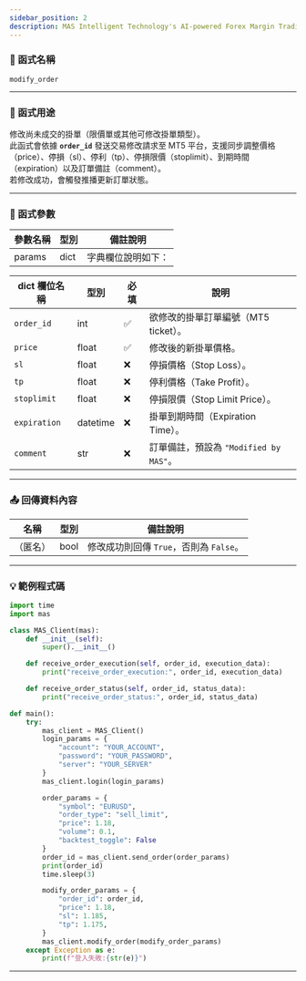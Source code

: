 ```yaml
---
sidebar_position: 2
description: MAS Intelligent Technology's AI-powered Forex Margin Trading Platform with full MetaTrader MT5 broker integration allows investors to generate automated trading strategies simply by entering text. Supports instant backtesting,real-time data synchronization,and seamless multi-broker switching. No coding experience required to easily launch AI automated trading,optimize strategies,and reduce market risk. Designed for both individual traders and financial institutions with standardized MetaTrader MT5-compatible APIs,automated backtesting,and quantitative strategy optimization to help enterprises deploy stable and efficient trading solutions quickly.
---
```


### 🧩 函式名稱

`modify_order`

---

### 🎯 函式用途

修改尚未成交的掛單（限價單或其他可修改掛單類型）。  
此函式會依據 **`order_id`** 發送交易修改請求至 MT5 平台，支援同步調整價格（price）、停損（sl）、停利（tp）、停損限價（stoplimit）、到期時間（expiration）以及訂單備註（comment）。  
若修改成功，會觸發推播更新訂單狀態。

---

### 🔧 函式參數

| 參數名稱 | 型別 | 備註說明 |
|----------|------|----------|
| params   | dict | 字典欄位說明如下： |

| dict 欄位名稱 | 型別       | 必填  | 說明                                    |
|--------------|------------|-------|----------------------------------------|
| `order_id`  | int         | ✅   | 欲修改的掛單訂單編號（MT5 ticket）。 |
| `price`     | float       | ✅   | 修改後的新掛單價格。 |
| `sl`        | float       | ❌   | 停損價格（Stop Loss）。 |
| `tp`        | float       | ❌   | 停利價格（Take Profit）。 |
| `stoplimit` | float       | ❌   | 停損限價（Stop Limit Price）。 |
| `expiration`| datetime    | ❌   | 掛單到期時間（Expiration Time）。 |
| `comment`   | str         | ❌   | 訂單備註，預設為 `"Modified by MAS"`。 |

---

### 📤 回傳資料內容

| 名稱     | 型別 | 備註說明         |
|----------|------|------------------|
| （匿名）  | bool | 修改成功則回傳 `True`，否則為 `False`。 |

---

### 💡 範例程式碼

```python
import time
import mas

class MAS_Client(mas):
    def __init__(self):
        super().__init__()

    def receive_order_execution(self, order_id, execution_data):
        print("receive_order_execution:", order_id, execution_data)

    def receive_order_status(self, order_id, status_data):
        print("receive_order_status:", order_id, status_data)

def main():
    try:
        mas_client = MAS_Client()
        login_params = {
            "account": "YOUR_ACCOUNT",
            "password": "YOUR_PASSWORD",
            "server": "YOUR_SERVER"
        }
        mas_client.login(login_params)

        order_params = {
            "symbol": "EURUSD",
            "order_type": "sell_limit",
            "price": 1.18,
            "volume": 0.1,
            "backtest_toggle": False
        }
        order_id = mas_client.send_order(order_params)
        print(order_id)
        time.sleep(3)

        modify_order_params = {
            "order_id": order_id,
            "price": 1.18,
            "sl": 1.185,
            "tp": 1.175,
        }
        mas_client.modify_order(modify_order_params)
    except Exception as e:
        print(f"登入失敗:{str(e)}")
```
---

